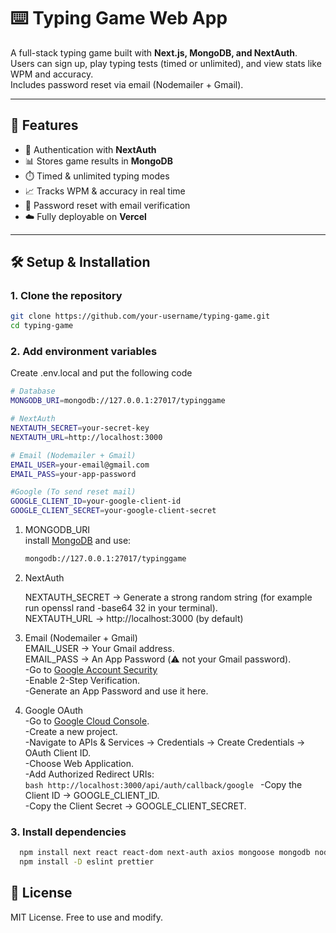 # ⌨️ Typing Game Web App

A full-stack typing game built with **Next.js, MongoDB, and NextAuth**.  
Users can sign up, play typing tests (timed or unlimited), and view stats like WPM and accuracy.  
Includes password reset via email (Nodemailer + Gmail).

---

## 🚀 Features
- 🔑 Authentication with **NextAuth**
- 📊 Stores game results in **MongoDB**
- ⏱️ Timed & unlimited typing modes
- 📈 Tracks WPM & accuracy in real time
- 🔐 Password reset with email verification
- ☁️ Fully deployable on **Vercel**

---

## 🛠️ Setup & Installation

### 1. Clone the repository
```bash
git clone https://github.com/your-username/typing-game.git
cd typing-game
```
### 2. Add environment variables
  Create .env.local and put the following code
```bash
# Database
MONGODB_URI=mongodb://127.0.0.1:27017/typinggame

# NextAuth
NEXTAUTH_SECRET=your-secret-key
NEXTAUTH_URL=http://localhost:3000

# Email (Nodemailer + Gmail)
EMAIL_USER=your-email@gmail.com
EMAIL_PASS=your-app-password

#Google (To send reset mail)
GOOGLE_CLIENT_ID=your-google-client-id
GOOGLE_CLIENT_SECRET=your-google-client-secret
```
1. MONGODB_URI  
   install [MongoDB](https://www.mongodb.com/try/download/community) and use:
     ```bash
     mongodb://127.0.0.1:27017/typinggame
     ```
2. NextAuth  

    NEXTAUTH_SECRET → Generate a strong random string (for example run openssl rand -base64 32 in your terminal).  
    NEXTAUTH_URL → http://localhost:3000 (by default)  

3. Email (Nodemailer + Gmail)  
    EMAIL_USER → Your Gmail address.  
    EMAIL_PASS → An App Password (⚠️ not your Gmail password).  
      -Go to [Google Account Security](https://myaccount.google.com/security)  
      -Enable 2-Step Verification.  
      -Generate an App Password and use it here.  

4. Google OAuth  
     -Go to [Google Cloud Console](https://console.cloud.google.com/).  
     -Create a new project.  
     -Navigate to APIs & Services → Credentials → Create Credentials → OAuth Client ID.  
     -Choose Web Application.  
     -Add Authorized Redirect URIs:  
       ```bash
         http://localhost:3000/api/auth/callback/google
        ```
     -Copy the Client ID → GOOGLE_CLIENT_ID.  
     -Copy the Client Secret → GOOGLE_CLIENT_SECRET.  
   
### 3. Install dependencies  
  ```bash
    npm install next react react-dom next-auth axios mongoose mongodb nodemailer lucide-react recharts
    npm install -D eslint prettier
   ```

## 📝 License  
MIT License. Free to use and modify.
